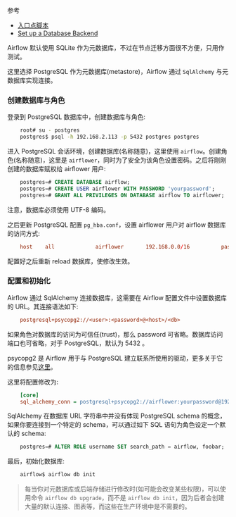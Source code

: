 
参考
* [入口点脚本](https://github.com/apache/airflow/blob/89bef9199c1b96c4f02501ec4e5f309414a55ac9/scripts/in_container/prod/entrypoint_prod.sh)
* [Set up a Database Backend](https://airflow.apache.org/docs/apache-airflow/stable/howto/set-up-database.html)

Airflow 默认使用 SQLite 作为元数据库，不过在节点迁移方面很不方便，只用作测试。

这里选择 PostgreSQL 作为元数据库(metastore)，Airflow 通过 `SqlAlchemy` 与元数据库实现连接。

### 创建数据库与角色

登录到 PostgreSQL 数据库中，创建数据库与角色:
```sh
    root# su - postgres
    postgres$ psql -h 192.168.2.113 -p 5432 postgres postgres
```

进入 PostgreSQL 会话环境，创建数据库(名称随意)，这里使用 `airflow`。创建角色(名称随意)，这里是 `airflower`，同时为了安全为该角色设置密码。之后将刚刚创建的数据库赋权给 airflower 用户:
```sql
    postgres=# CREATE DATABASE airflow;
    postgres=# CREATE USER airflower WITH PASSWORD 'yourpassword';
    postgres=# GRANT ALL PRIVILEGES ON DATABASE airflow TO airflower;
```
注意，数据库必须使用 UTF-8 编码。

之后更新 PostgreSQL 配置 `pg_hba.conf`，设置 airflower 用户对 airflow 数据库的访问方式:
```conf
    host    all             airflower       192.168.0.0/16          password
```
配置好之后重新 reload 数据库，使修改生效。

### 配置和初始化

Airflow 通过 SqlAlchemy 连接数据库，这需要在 Airflow 配置文件中设置数据库的 URL。其连接语法如下:
```cfg
    postgresql+psycopg2://<user>:<password>@<host>/<db>
```
如果角色对数据库的访问为可信任(trust)，那么 password 可省略。数据库访问端口也可省略，对于 PostgreSQL，默认为 5432 。

psycopg2 是 Airflow 用于与 PostgreSQL 建立联系所使用的驱动，更多关于它的信息参见[这里](https://docs.sqlalchemy.org/en/13/dialects/postgresql.html)。

这里将配置修改为:
```cfg
    [core]
    sql_alchemy_conn = postgresql+psycopg2://airflower:yourpassword@192.168.2.113:5432/airflow
```

SqlAlchemy 在数据库 URL 字符串中并没有体现 PostgreSQL schema 的概念，如果你要连接到一个特定的 schema，可以通过如下 SQL 语句为角色设定一个默认的 schema:
```sql
    postgres=# ALTER ROLE username SET search_path = airflow, foobar;
```

最后，初始化数据库:
```sh
    airflow$ airflow db init
```

> 每当你对元数据库或后端存储进行修改时(如可能会改变某些权限)，可以使用命令 `airflow db upgrade`，而不是 `airflow db init`，因为后者会创建大量的默认连接、图表等，而这些在生产环境中是不需要的。
